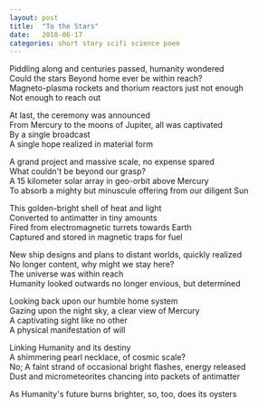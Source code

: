 ```yaml
---
layout: post
title:  "To the Stars"
date:   2018-06-17
categories: short story scifi science poem
---
```


Piddling along and centuries passed, humanity wondered<br />
Could the stars Beyond home ever be within reach?<br />
Magneto-plasma rockets and thorium reactors just not enough<br />
Not enough to reach out

At last, the ceremony was announced<br />
From Mercury to the moons of Jupiter, all was captivated<br />
By a single broadcast<br />
A single hope realized in material form

A grand project and massive scale, no expense spared<br />
What couldn't be beyond our grasp?<br />
A 15 kilometer solar array in geo-orbit above Mercury<br />
To absorb a mighty but minuscule offering from our diligent Sun

This golden-bright shell of heat and light<br />
Converted to antimatter in tiny amounts<br />
Fired from electromagnetic turrets towards Earth<br />
Captured and stored in magnetic traps for fuel

New ship designs and plans to distant worlds, quickly realized<br />
No longer content, why might we stay here?<br />
The universe was within reach<br />
Humanity looked outwards no longer envious, but determined

Looking back upon our humble home system<br />
Gazing upon the night sky, a clear view of Mercury<br />
A captivating sight like no other<br />
A physical manifestation of will

Linking Humanity and its destiny<br />
A shimmering pearl necklace, of cosmic scale?<br />
No; A faint strand of occasional bright flashes, energy released<br />
Dust and micrometeorites chancing into packets of antimatter

As Humanity's future burns brighter, so, too, does its oysters
